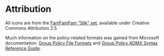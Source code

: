 # Attribution

All icons are from the [FamFamFam "Silk" set](http://www.famfamfam.com/lab/icons/silk/), available under Creative Commons Attribution 2.5.

Much information on the policy-related formats was gained from Microsoft documentation: [Group Policy File Formats](https://msdn.microsoft.com/en-us/library/aa374150(v=vs.85).aspx) and [Group Policy ADMX Syntax Reference Guide](https://technet.microsoft.com/en-us/library/cc753471(v=ws.10).aspx).